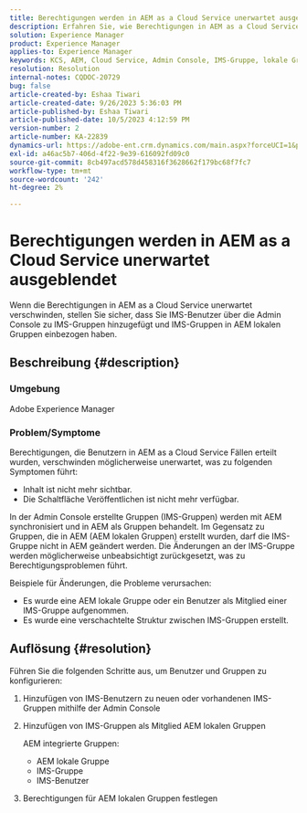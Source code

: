 ```yaml
---
title: Berechtigungen werden in AEM as a Cloud Service unerwartet ausgeblendet
description: Erfahren Sie, wie Berechtigungen in AEM as a Cloud Service verschwinden können, wodurch Inhalte unsichtbar werden und Veröffentlichungsoptionen fehlen.
solution: Experience Manager
product: Experience Manager
applies-to: Experience Manager
keywords: KCS, AEM, Cloud Service, Admin Console, IMS-Gruppe, lokale Gruppe
resolution: Resolution
internal-notes: CQDOC-20729
bug: false
article-created-by: Eshaa Tiwari
article-created-date: 9/26/2023 5:36:03 PM
article-published-by: Eshaa Tiwari
article-published-date: 10/5/2023 4:12:59 PM
version-number: 2
article-number: KA-22839
dynamics-url: https://adobe-ent.crm.dynamics.com/main.aspx?forceUCI=1&pagetype=entityrecord&etn=knowledgearticle&id=26b81524-935c-ee11-be6f-6045bd006704
exl-id: a46ac5b7-406d-4f22-9e39-616092fd09c0
source-git-commit: 8cb497acd578d458316f3628662f179bc68f7fc7
workflow-type: tm+mt
source-wordcount: '242'
ht-degree: 2%

---
```


# Berechtigungen werden in AEM as a Cloud Service unerwartet ausgeblendet


Wenn die Berechtigungen in AEM as a Cloud Service unerwartet verschwinden, stellen Sie sicher, dass Sie IMS-Benutzer über die Admin Console zu IMS-Gruppen hinzugefügt und IMS-Gruppen in AEM lokalen Gruppen einbezogen haben.

## Beschreibung {#description}


### Umgebung

Adobe Experience Manager

### <b>Problem/</b>Symptome

Berechtigungen, die Benutzern in AEM as a Cloud Service Fällen erteilt wurden, verschwinden möglicherweise unerwartet, was zu folgenden Symptomen führt:

- Inhalt ist nicht mehr sichtbar.
- Die Schaltfläche Veröffentlichen ist nicht mehr verfügbar.


In der Admin Console erstellte Gruppen (IMS-Gruppen) werden mit AEM synchronisiert und in AEM als Gruppen behandelt. Im Gegensatz zu Gruppen, die in AEM (AEM lokalen Gruppen) erstellt wurden, darf die IMS-Gruppe nicht in AEM geändert werden. Die Änderungen an der IMS-Gruppe werden möglicherweise unbeabsichtigt zurückgesetzt, was zu Berechtigungsproblemen führt.

Beispiele für Änderungen, die Probleme verursachen:

- Es wurde eine AEM lokale Gruppe oder ein Benutzer als Mitglied einer IMS-Gruppe aufgenommen.
- Es wurde eine verschachtelte Struktur zwischen IMS-Gruppen erstellt.



## Auflösung {#resolution}


Führen Sie die folgenden Schritte aus, um Benutzer und Gruppen zu konfigurieren:

1. Hinzufügen von IMS-Benutzern zu neuen oder vorhandenen IMS-Gruppen mithilfe der Admin Console
2. Hinzufügen von IMS-Gruppen als Mitglied AEM lokalen Gruppen

   AEM integrierte Gruppen:

   - AEM lokale Gruppe
   - IMS-Gruppe
   - IMS-Benutzer
3. Berechtigungen für AEM lokalen Gruppen festlegen
